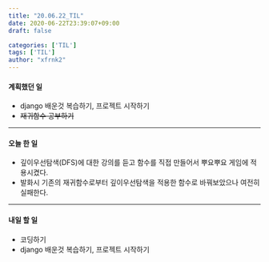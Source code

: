```yaml
---
title: "20.06.22_TIL"
date: 2020-06-22T23:39:07+09:00
draft: false

categories: ['TIL']
tags: ['TIL']
author: "xfrnk2"
---
```

#### 계획했던 일
+ django 배운것 복습하기, 프로젝트 시작하기
+ ~~재귀함수 공부하기~~
---
#### 오늘 한 일
+ 깊이우선탐색(DFS)에 대한 강의를 듣고 함수를 직접 만들어서 뿌요뿌요 게임에 적용시켰다.
+ 발화시 기존의 재귀함수로부터 깊이우선탐색을 적용한 함수로 바꿔보았으나 여전히 실패한다.
--- 
#### 내일 할 일  
+ 코딩하기
+ django 배운것 복습하기, 프로젝트 시작하기